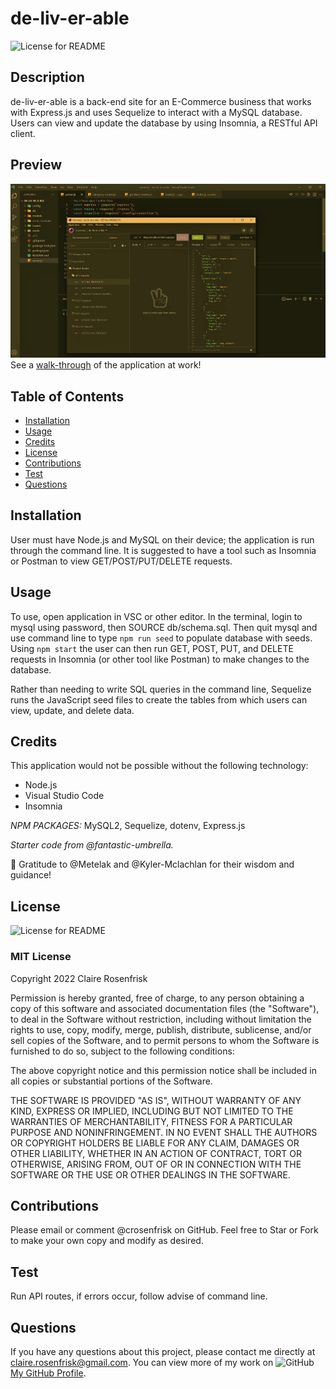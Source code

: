 
  
  # de-liv-er-able
  ![License for README](https://img.shields.io/badge/license-MIT-green/)


  ## Description
  de-liv-er-able is a back-end site for an E-Commerce business that works with Express.js and uses Sequelize to interact with a MySQL database. Users can view and update the database by using Insomnia, a RESTful API client.


  ## Preview
  ![de-liv-er-able](assets/images/de-liv-er-able.png)
  See a [walk-through](https://drive.google.com/file/d/1s-GXB09u16nVSydFb9HzEqFWWSLXH0Dj/view) of the application at work!


  ## Table of Contents
  * [Installation](#Installation)
  * [Usage](#Usage)
  * [Credits](#Credits)
  * [License](#License)
  * [Contributions](#Contributions)
  * [Test](#Test)
  * [Questions](#Questions)
  

  ## Installation
  User must have Node.js and MySQL on their device; the application is run through the command line. It is suggested to have a tool such as Insomnia or Postman to view GET/POST/PUT/DELETE requests.


  ## Usage
  To use, open application in VSC or other editor. In the terminal, login to mysql using password, then SOURCE db/schema.sql. Then quit mysql and use command line to type `npm run seed` to populate database with seeds. Using `npm start` the user can then run GET, POST, PUT, and DELETE requests in Insomnia (or other tool like Postman) to make changes to the database.
  
  Rather than needing to write SQL queries in the command line, Sequelize runs the JavaScript seed files to create the tables from which users can view, update, and delete data.

  ## Credits

  This application would not be possible without the following technology:
  * Node.js
  * Visual Studio Code
  * Insomnia
  
  *NPM PACKAGES:*
  MySQL2, Sequelize, dotenv, Express.js

  *Starter code from @fantastic-umbrella.*

  🙌 Gratitude to @Metelak and @Kyler-Mclachlan for their wisdom and guidance!

  ## License
  ![License for README](https://img.shields.io/badge/license-MIT-green/)
  
  ### MIT License

  Copyright 2022 Claire Rosenfrisk

  Permission is hereby granted, free of charge, to any person obtaining a copy of this software and associated documentation files (the "Software"), to deal in the Software without restriction, including without limitation the rights to use, copy, modify, merge, publish, distribute, sublicense, and/or sell copies of the Software, and to permit persons to whom the Software is furnished to do so, subject to the following conditions:
      
  The above copyright notice and this permission notice shall be included in all copies or substantial portions of the Software.
      
  THE SOFTWARE IS PROVIDED "AS IS", WITHOUT WARRANTY OF ANY KIND, EXPRESS OR IMPLIED, INCLUDING BUT NOT LIMITED TO THE WARRANTIES OF MERCHANTABILITY, FITNESS FOR A PARTICULAR PURPOSE AND NONINFRINGEMENT. IN NO EVENT SHALL THE AUTHORS OR COPYRIGHT HOLDERS BE LIABLE FOR ANY CLAIM, DAMAGES OR OTHER LIABILITY, WHETHER IN AN ACTION OF CONTRACT, TORT OR OTHERWISE, ARISING FROM, OUT OF OR IN CONNECTION WITH THE SOFTWARE OR THE USE OR OTHER DEALINGS IN THE SOFTWARE.
  

  ## Contributions
  Please email or comment @crosenfrisk on GitHub. Feel free to Star or Fork to make your own copy and modify as desired.


  ## Test
  Run API routes, if errors occur, follow advise of command line.

  
  ## Questions
  If you have any questions about this project, please contact me directly at claire.rosenfrisk@gmail.com. You can view more of my work on 
  ![GitHub](/Develop/assets/images/github-brands.svg) [My GitHub Profile](https://github.com/crosenfrisk).


